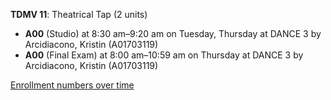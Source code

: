 **TDMV 11**: Theatrical Tap (2 units)

- **A00** (Studio) at 8:30 am–9:20 am on Tuesday, Thursday at DANCE 3 by Arcidiacono, Kristin (A01703119)
- **A00** (Final Exam) at 8:00 am–10:59 am on Thursday at DANCE 3 by Arcidiacono, Kristin (A01703119)

[Enrollment numbers over time](./TDMV11.tsv)
